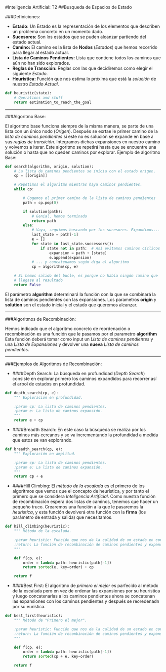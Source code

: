 #Inteligencia Artificial: T2
##Busqueda de Espacios de Estado

###Definiciones:
- **Estado:** Un Estado es la representación de los elementos que describen un problema concreto en un momento dado.
- **Sucesores:** Son los estados que se puden alcanzar partiendo del estado actual.
- **Camino:** El camino es la lista de **Nodos** (*Estados*) que hemos recorrido para llegar al estado actual.
- **Lista de Caminos Pendientes:** Lista que contiene todos los caminos que aún no han sido explorados.
- **Reglas de Transción:** Reglas con las que decidiremos como elegir el siguiente *Estado*.
- **Heurística:** Función que nos estima lo próxima que está la *solución* de nuestro *Estado Actual*.
```PYTHON
def heuristic(state):
    # Operations and stuff
    return estimation_to_reach_the_goal
```
---

###Algoritmo Base:

El algoritmo base funciona siempre de la misma manera, se parte de una lista con un único nodo (*Origen*). Después se exrtae le primer camino de la *lista de caminos pendientes* si este no es solución se expande en base a sus *reglas de transición*. Integramos dichas expansiones en nuestro camino y volvemos a iterar. Este algoritmo se repetirá hasta que se encuentre una solución o hasta que no queden caminos por explorar.
Ejemplo de algoritmo Base:
```PYTHON
def search(algorithm, origin, solution):
    # La lista de caminos pendientes se inicia con el estado origen.
    cp = [[origin]]

    # Repetimos el algoritmo mientras haya caminos pendientes.
    while cp:

        # Cogemos el primer camino de la lista de caminos pendientes
        path = cp.pop(0)

        if solution(path):
            # Genial, hemos terminado
            return path
        else:
            # Vaya, seguimos buscando por los sucesores. Expandimos...
            last_state = path[-1]
            e = []
            for state in last_state.successors():
                if state not in path:  # Así evitamos caminos cíclicos
                    expansion = path + [state]
                    e.append(expansion)
            # ... y concatenamos según diga el algoritmo
            cp = algorithm(cp, e)

    # Si hemos salido del bucle, es porque no había ningún camino que
    # llegase al resultado
    return False
```
El parámetro **algorithm** determinará la función con la que se combinará la lista de caminos pendientes con las expansiones.
Los parametros **origin** y **solution** son el estado inicial y el estado que queremos alcanzar.

---

###Algoritmos de Recombinación:

Hemos indicado que el algoritmo concreto de reordenación o recombinación es una función que le pasamos por el parametro **algorithm** Esta función deberá tomar como input un *Lista de caminos pendientes* y una *Lista de Expansiones* y devolver una **nueva** *Lista de caminos pendientes*.

---

###Ejemplos de Algoritmos de Recombinación:
- ####Depth Search:
La búsqueda en profundidad (*Depth Search*) consiste en explorar primero los caminos expandidos para recorrer así el arbol de estados en profundidad.
```PYTHON
def depth_search(cp, e):
    """ Exploración en profundidad.

    :param cp: La lista de caminos pendientes.
    :param e: La lista de caminos expansión.
    """
    return e + cp
```
- ####Breadth Search:
En este caso la búsqueda se realiza por los caminos más cercanos y se va incrementando la profundidad a medida que estos se van explorando.
```PYTHON
def breadth_search(cp, e):
    """ Exploración en amplitud.

    :param cp: La lista de caminos pendientes.
    :param e: La lista de caminos expansión.
    """
    return cp + e
```
- ####Hill Climbing:
El *método de la escalada* es el primero de los algoritmos que vemos que el concepto de heurística, y por tanto el primero que se considera *Inteligencia Artificial*.
Como nuestra función de recombinación espera dos listas de caminos, tenemos que hacer un pequeño truco. Crearemos una función a la que le pasaremos la *heurística*, y esta función devolverá otra función con la **firma** (los parámetro de entrada y salida) que necesitamos.
```PYTHON
def hill_climbing(heuristic):
    """ Método de la escalada.

    :param heuristic: Función que nos da la calidad de un estado en concreto.
    :return: La función de recombinación de caminos pendientes y expansiones.
    """

    def f(cp, e):
        order = lambda path: heuristic(path[-1])
        return sorted(e, key=order) + cp

    return f
```
- ####Best First:
El algoritmo de *primero el mejor* es parfecido al método de la escalada pero en vez de ordenar las expansiones por su heurística y luego concatenarlas a los caminos pendientes ahora se concatenan las expansiones con los caminos pendientes y después se reoredenadn por su eurística.
```PYTHON
def best_first(heuristic):
    """ Método de "Primero el mejor".

    :param heuristic: Función que nos da la calidad de un estado en concreto.
    :return: La función de recombinación de caminos pendientes y expansiones.
    """

    def f(cp, e):
        order = lambda path: heuristic(path[-1])
        return sorted(cp + e, key=order)

    return f
```
